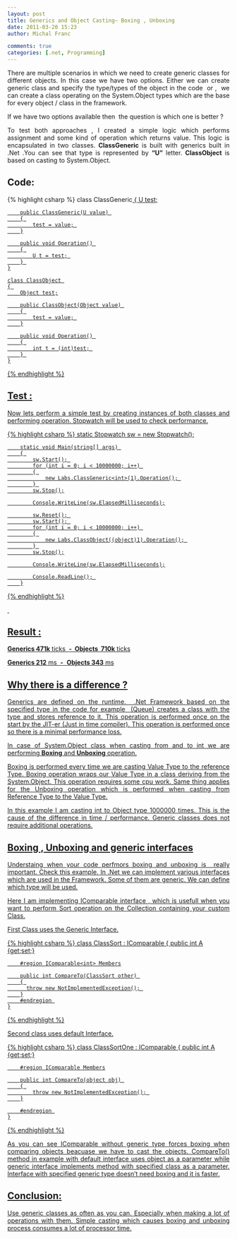 ```yaml
---
layout: post
title: Generics and Object Casting– Boxing , Unboxing
date: 2011-03-20 15:23
author: Michal Franc

comments: true
categories: [.net, Programming]
---
```

<p align="justify">There are multiple scenarios in which we need to create generic classes for different objects. In this case we have two options. Either we can create generic class and specify the type/types of the object in the code  or ,  we can create a class operating on the System.Object types which are the base for every object / class in the framework.</p>
<p align="justify">If we have two options available then  the question is which one is better ?</p>
<p align="justify">To test both approaches , I created a simple logic which performs assignment and some kind of operation which returns value. This logic is encapsulated in two classes. <strong>ClassGeneric</strong> is built with generics built in .Net .You can see that type is represented by <strong>“U”</strong> letter. <strong>ClassObject</strong> is based on casting to System.Object.</p>
<p align="justify"></p>

<h2 align="justify"><span>Code</span>:</h2>

{% highlight csharp %}
   class ClassGeneric<U> 
    { 
        U test;

        public ClassGeneric(U value) 
        { 
            test = value; 
        }

        public void Operation() 
        { 
            U t = test; 
        } 
    }

    class ClassObject 
    { 
        Object test;

        public ClassObject(Object value) 
        { 
            test = value; 
        }

        public void Operation() 
        { 
            int t = (int)test; 
        } 
    }
{% endhighlight %}

<h2 align="justify"><span>Test </span>:</h2>
<p align="justify">Now lets perform a simple test by creating instances of both classes and performing operation. Stopwatch will be used to check performance.</p>


{% highlight csharp %}
       static Stopwatch sw = new Stopwatch();

        static void Main(string[] args) 
        { 
            sw.Start(); 
            for (int i = 0; i < 10000000; i++) 
            { 
                new Labs.ClassGeneric<int>(1).Operation(); 
            } 
            sw.Stop();

            Console.WriteLine(sw.ElapsedMilliseconds);

            sw.Reset(); 
            sw.Start(); 
            for (int i = 0; i < 10000000; i++) 
            { 
                new Labs.ClassObject((object)1).Operation(); 
            } 
            sw.Stop();

            Console.WriteLine(sw.ElapsedMilliseconds);

            Console.ReadLine(); 
        }
{% endhighlight %}

&nbsp;
<h2 align="justify"><span>Result </span>:</h2>
<p align="justify"><span><strong>Generics 471k</strong> ticks  <strong>-  Objects  710k</strong> ticks</span></p>
<p align="justify"><span><strong>Generics 212</strong> ms  <strong>-</strong>  <strong>Objects 343</strong> ms</span></p>
<p align="justify"></p>

<h2 align="justify"><span>Why there is a difference ?</span></h2>
<p align="justify">Generics are defined on the runtime.  .Net Framework based on the specified type in the code for example  (Queue<int>) creates a class with the type and stores reference to it. This operation is performed once on the start by the JIT-er (Just in time compiler). This operation is performed once so there is a minimal performance loss.</p>
<p align="justify">In case of System.Object class when casting from and to int we are performing <strong>Boxing</strong> and <strong>Unboxing</strong> operation.</p>
<p align="justify">Boxing is performed every time we are casting Value Type to the reference Type. Boxing operation wraps our Value Type in a class deriving from the System.Object. This operation requires some cpu work. Same thing applies for the Unboxing operation which is performed when casting from Reference Type to the Value Type.</p>
<p align="justify">In this example I am casting int to Object type 1000000 times. This is the cause of the difference in time / performance. Generic classes does not require additional operations.</p>

<h2 align="justify"><span>Boxing , Unboxing and generic interfaces</span></h2>
<p align="justify">Understaing when your code perfmors boxing and unboxing is  really important. Check this example. In .Net we can implement various interfaces which are used in the Framework. Some of them are generic. We can define which type will be used.</p>
<p align="justify">Here I am implementing IComparable interface , which is usefull when you want to perform Sort operation on the Collection containing your custom Class.</p>
<p align="justify">First Class uses the Generic Interface.</p>


{% highlight csharp %}
    class ClassSort : IComparable<ClassSort> 
    { 
        public int A {get;set;}

        #region IComparable<int> Members

        public int CompareTo(ClassSort other) 
        { 
          throw new NotImplementedException(); 
        }
        #endregion 
    }
{% endhighlight %}

<p align="justify">Second class uses default Interface.</p>


{% highlight csharp %}
    class ClassSortOne : IComparable 
    { 
        public int A {get;set;}

        #region IComparable Members

        public int CompareTo(object obj) 
        { 
            throw new NotImplementedException(); 
        }

        #endregion 
    }
{% endhighlight %}

<p align="justify">As you can see IComparable without generic type forces boxing when comparing objects beacuase we have to cast the objects. CompareTo() method in example with default interface uses object as a parameter while generic interface implements method with specified class as a parameter. Interface with specified generic type doesn’t need boxing and it is faster.</p>
<p align="justify"></p>

<h2 align="justify"><span>Conclusion:</span></h2>
<p align="justify">Use generic classes as often as you can. Especially when making a lot of operations with them. Simple casting which causes boxing and unboxing process consumes a lot of processor time.</p>
